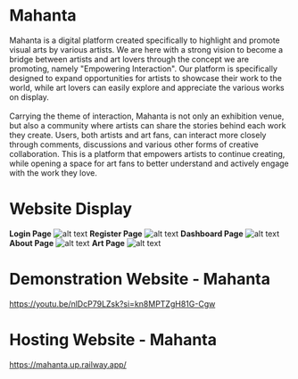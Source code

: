 # Mahanta
Mahanta is a digital platform created specifically to highlight and promote visual arts by various artists. We are here with a strong vision to become a bridge between artists and art lovers through the concept we are promoting, namely "Empowering Interaction". Our platform is specifically designed to expand opportunities for artists to showcase their work to the world, while art lovers can easily explore and appreciate the various works on display. <br> <br> Carrying the theme of interaction, Mahanta is not only an exhibition venue, but also a community where artists can share the stories behind each work they create. Users, both artists and art fans, can interact more closely through comments, discussions and various other forms of creative collaboration. This is a platform that empowers artists to continue creating, while opening a space for art fans to better understand and actively engage with the work they love.

# Website Display
**Login Page**
![alt text](https://github.com/Celinahanaa/Mahanta/blob/main/ss/ss%20login.png?raw=true)
**Register Page**
![alt text](https://github.com/Celinahanaa/Mahanta/blob/main/ss/ss%20register.png?raw=true)
**Dashboard Page**
![alt text](https://github.com/Celinahanaa/Mahanta/blob/main/ss/ss%20dashboard.png?raw=true)
**About Page**
![alt text](https://github.com/Celinahanaa/Mahanta/blob/main/ss/ss%20about.png?raw=true)
**Art Page**
![alt text](https://github.com/Celinahanaa/Mahanta/blob/main/ss/ss%20art.png?raw=true)

# Demonstration Website - Mahanta
https://youtu.be/nlDcP79LZsk?si=kn8MPTZgH81G-Cgw

# Hosting Website - Mahanta
https://mahanta.up.railway.app/
